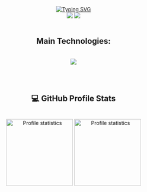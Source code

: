 <div align="center" style="text-align: center;">
  <a href="https://git.io/typing-svg">
    <img src="https://readme-typing-svg.herokuapp.com/?&color=F7F7F7&duration=3000&pause=700&center=true&vCenter=true&width=1000&lines=Hey+there,%20+my+name+is+Samuel+Torga.;Welcome+:)!" alt="Typing SVG"/>
  </a>
</div>

<div align="center"> 
<a href = "mailto:samueltorga@gmail.com"><img src="https://img.shields.io/badge/-Gmail-%23333?style=for-the-badge&logo=gmail&logoColor=white&color=red" target="_blank"></a>
  <a href="https://www.linkedin.com/in/samueltorga/" target="_blank"><img src="https://img.shields.io/badge/-LinkedIn-%230077B5?style=for-the-badge&logo=linkedin&logoColor=white" target="_blank"></a> 
</div>


<br>

<h2 align="center">Main Technologies:</h2>
</br>
<div align="center">
  <img src="https://skillicons.dev/icons?i=java,spring,hibernate,kafka,redis,mongodb,mysql,postgres,linux,docker,kubernetes,aws,html,css,js,ts,react,git,idea,maven,postman,regex&perline=8" />
</div>

<br> </br>



<h2 align="center">💻 GitHub Profile Stats</h3>
</br>
<div align="center"> 
  <a href="https://github.com/SamuelTorga">
  <img src="https://github-readme-stats-git-masterrstaa-rickstaa.vercel.app/api/top-langs/?username=SamuelTorga&layout=compact&hide_border=true&theme=dracula" alt="Profile statistics" height="180em"><a>
  <img src="https://github-profile-summary-cards.vercel.app/api/cards/stats?username=SamuelTorga&layout=compact&hide_border=true&theme=dracula" alt="Profile statistics" height="180em"></a>
</div>
